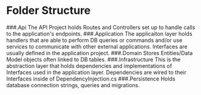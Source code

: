# Folder Structure

###.Api
	The API Project holds Routes and Controllers set up to handle calls to the application's endpoints.
###.Application
	The applicaiton layer holds handlers that are able to perform DB queries or commands and/or use services to communicate with other external applications. Interfaces are usually defined in the application project.
###.Domain
	Stores Entities/Data Model objects often linked to DB tables.
###.Infrastructure
	This is the abstraction layer that holds dependencies and implementations of Interfaces used in the application layer. Dependencies are wired to their Interfaces inside of DependencyInjection.cs
###.Persistence
	Holds database connection strings, queries and migrations.